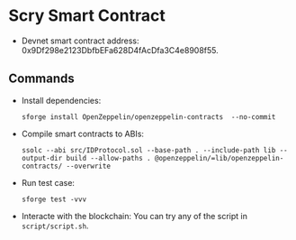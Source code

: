 # Scry Smart Contract

- Devnet smart contract address: 0x9Df298e2123DbfbEFa628D4fAcDfa3C4e8908f55.

## Commands

- Install dependencies:
  
    ```shell
    sforge install OpenZeppelin/openzeppelin-contracts  --no-commit 
    ```

- Compile smart contracts to ABIs:

    ```shell
    ssolc --abi src/IDProtocol.sol --base-path . --include-path lib --output-dir build --allow-paths . @openzeppelin/=lib/openzeppelin-contracts/ --overwrite
    ```

- Run test case:

    ```shell
    sforge test -vvv
    ```

- Interacte with the blockchain: You can try any of the script in `script/script.sh`.
